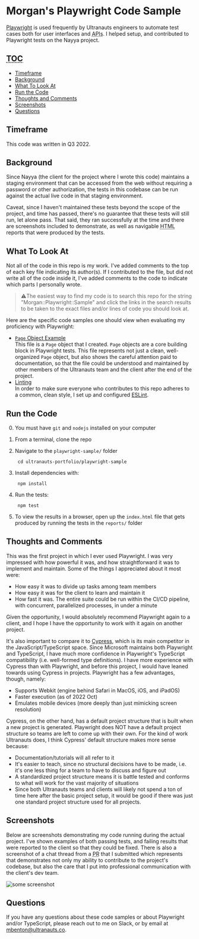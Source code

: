 # Morgan's Playwright Code Sample

[Playwright](https://playwright.dev/) is used frequently by Ultranauts engineers to automate test cases both for user interfaces and <abbr title="application programming interfaces">APIs</abbr>. I helped setup, and contributed to Playwright tests on the Nayya project.

<!-- omit in toc -->
## <abbr id="toc" title="Table of Contents">TOC</abbr>

* [Timeframe](#timeframe)
* [Background](#background)
* [What To Look At](#what-to-look-at)
* [Run the Code](#run-the-code)
* [Thoughts and Comments](#thoughts-and-comments)
* [Screenshots](#screenshots)
* [Questions](#questions)

## Timeframe

This code was written in Q3 2022.

## Background

Since Nayya (the client for the project where I wrote this code) maintains a staging environment that can be accessed from the web without requiring a password or other authorization, the tests in this codebase can be run against the actual live code in that staging environment.

Caveat, since I haven't maintained these tests beyond the scope of the project, and time has passed, there's no guarantee that these tests will still run, let alone pass. That said, they ran successfully at the time and there are screenshots included to demonstrate, as well as navigable <abbr title="HyperText Markup Language">HTML</abbr> reports that were produced by the tests.

## What To Look At

Not all of the code in this repo is my work. I've added comments to the top of each key file indicating its author(s). If I contributed to the file, but did not write all of the code inside it, I've added comments to the code to indicate which parts I personally wrote.

> ⚠️The easiest way to find my code is to search this repo for the string "Morgan::Playwright::Sample" and click the links in the search results to be taken to the exact files and/or lines of code you should look at.

Here are the specific code samples one should view when evaluating my proficiency with Playwright:

* [`Page` Object Example](some-file#some-line-number)<br>
This file is a `Page` object that I created. `Page` objects are a core building block in Playwright tests. This file represents not just a clean, well-organized `Page` object, but also shows the careful attention paid to documentation, so that the file could be understood and maintained by other members of the Ultranauts team and the client after the end of the project.
* [Linting](eslintrc.json)<br>
In order to make sure everyone who contributes to this repo adheres to a common, clean style, I set up and configured [ESLint](https://eslint.org/).

## Run the Code

0. You must have `git` and `nodejs` installed on your computer
1. From a terminal, clone the repo
2. Navigate to the `playwright-sample/` folder

      <!-- language: lang-sh -->
        cd ultranauts-portfolio/playwright-sample
3. Install dependencies with:

      <!-- language: lang-sh -->
        npm install
4. Run the tests:

      <!-- language: lang-sh -->
        npm test
5. To view the results in a browser, open up the `index.html` file that gets produced by running the tests in the `reports/` folder

## Thoughts and Comments

This was the first project in which I ever used Playwright. I was very impressed with how powerful it was, and how straightforward it was to implement and maintain. Some of the things I appreciated about it most were:

* How easy it was to divide up tasks among team members
* How easy it was for the client to learn and maintain it
* How fast it was. The entire suite could be run within the CI/CD pipeline, with concurrent, parallelized processes, in under a minute

Given the opportunity, I would absolutely recommend Playwright again to a client, and I hope I have the opportunity to work with it again on another project.

It's also important to compare it to [Cypress](https://www.cypress.io/), which is its main competitor in the JavaScript/TypeScript space. Since Microsoft maintains both Playwright and TypeScript, I have much more confidence in Playwright's TypeScript compatibility (i.e. well-formed type definitions). I have more experience with Cypress than with Playwright, and before this project, I would have leaned towards using Cypress in projects. Playwright has a few advantages, though, namely:

* Supports Webkit (engine behind Safari in MacOS, iOS, and iPadOS)
* Faster execution (as of 2022 Oct)
* Emulates mobile devices (more deeply than just mimicking screen resolution)

Cypress, on the other hand, has a default project structure that is built when a new project is generated. Playwright does NOT have a default project structure so teams are left to come up with their own. For the kind of work Ultranauts does, I think Cypress' default structure makes more sense because:

* Documentation/tutorials will all refer to it
* It's easier to teach, since no structural decisions have to be made, i.e. it's one less thing for a team to have to discuss and figure out
* A standardized project structure means it is battle tested and conforms to what will work for the vast majority of situations
* Since both Ultranauts teams and clients will likely not spend a ton of time here after the basic project setup, it would be good if there was just one standard project structure used for all projects.

## Screenshots

Below are screenshots demonstrating my code running during the actual project. I've shown examples of both passing tests, and failing results that were reported to the client so that they could be fixed. There is also a screenshot of a chat thread from a <abbr title="pull request">PR</abbr> that I submitted which represents that demonstrates not only my ability to contribute to the project's codebase, but also the care that I put into professional communication with the client's dev team.

![some screenshot](screenshot1.png)

## Questions

If you have any questions about these code samples or about Playwright and/or TypeScript, please reach out to me on Slack, or by email at <a href="mailto:mbenton@ultranauts.co">mbenton@ultranauts.co</a>.
